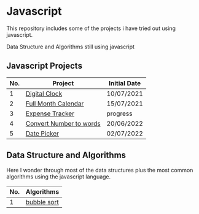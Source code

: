 # Javascript
This repository includes some of the projects i have tried out using javascript.

Data Structure and Algorithms still using javascript

## Javascript Projects

 No. | Project | Initial Date
 --- | --- | ---
 1 | [Digital Clock](https://github.com/CharlesKasasira/javascript/tree/projects/projects/clock) | 10/07/2021
 2 | [Full Month Calendar](https://github.com/CharlesKasasira/javascript/tree/projects/projects/calender) | 15/07/2021
 3 | [Expense Tracker](https://github.com/CharlesKasasira/javascript/tree/projects/projects/expense%20Tracker) | progress
 4 | [Convert Number to words](https://github.com/CharlesKasasira/javascript/tree/projects/projects/number-to-words) | 20/06/2022
 5 | [Date Picker](https://github.com/CharlesKasasira/javascript/tree/projects/projects/Date%20Picker) | 02/07/2022

## Data Structure and Algorithms

Here I wonder through most of the data structures plus the most common algorithms using the javascript language.

No. | Algorithms
--- | ------
1 | [bubble sort](https://github.com/CharlesKasasira/javascript/blob/projects/DSA/bubbleSort.js)
